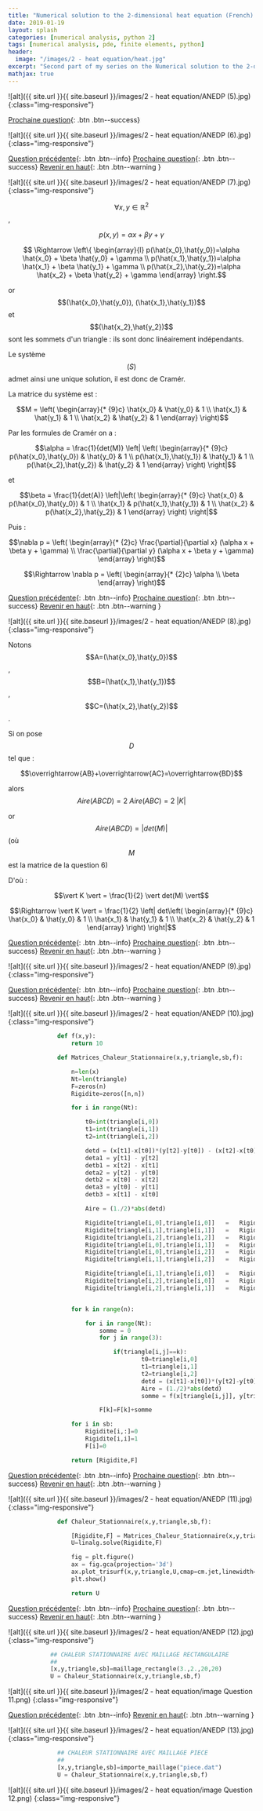 ```yaml
---
title: "Numerical solution to the 2-dimensional heat equation (French) - Part 2"
date: 2019-01-19
layout: splash
categories: [numerical analysis, python 2]
tags: [numerical analysis, pde, finite elements, python]
header:
  image: "/images/2 - heat equation/heat.jpg"
excerpt: "Second part of my series on the Numerical solution to the 2-dimensional heat equation using the finite elements method in Python"
mathjax: true
---
```

![alt]({{ site.url }}{{ site.baseurl }}/images/2 - heat equation/ANEDP (5).jpg)
{:class="img-responsive"}

<a id='q5'></a>
[Prochaine question](#q6){: .btn .btn--success}

![alt]({{ site.url }}{{ site.baseurl }}/images/2 - heat equation/ANEDP (6).jpg)
{:class="img-responsive"}

<a id='q6'></a>
[Question précédente](#q5){: .btn .btn--info}
[Prochaine question](#q7){: .btn .btn--success}
[Revenir en haut](#link){: .btn .btn--warning }

![alt]({{ site.url }}{{ site.baseurl }}/images/2 - heat equation/ANEDP (7).jpg)
{:class="img-responsive"}

$$\forall x, y \in \mathbb{R}^2$$,

$$p(x,y)=\alpha x + \beta y + \gamma$$

$$ \Rightarrow \left\{ \begin{array}{l}
p(\hat{x_0},\hat{y_0})=\alpha \hat{x_0} + \beta \hat{y_0} + \gamma \\
p(\hat{x_1},\hat{y_1})=\alpha \hat{x_1} + \beta \hat{y_1} + \gamma \\
p(\hat{x_2},\hat{y_2})=\alpha \hat{x_2} + \beta \hat{y_2} + \gamma \end{array}
\right.$$

or $$(\hat{x_0},\hat{y_0}), (\hat{x_1},\hat{y_1})$$ et $$(\hat{x_2},\hat{y_2})$$ sont les sommets d'un triangle : ils sont donc linéairement indépendants.

Le système $$(S)$$ admet ainsi une unique solution, il est donc de Cramér.

La matrice du système est :

$$M = \left(
\begin{array}{* {9}c}
\hat{x_0} & \hat{y_0} & 1 \\
\hat{x_1} & \hat{y_1} & 1 \\
\hat{x_2} & \hat{y_2} & 1
\end{array}
\right)$$

Par les formules de Cramér on a :

$$\alpha = \frac{1}{det(M)} \left| \left(
\begin{array}{* {9}c}
p(\hat{x_0},\hat{y_0}) & \hat{y_0} & 1 \\
p(\hat{x_1},\hat{y_1}) & \hat{y_1} & 1 \\
p(\hat{x_2},\hat{y_2}) & \hat{y_2} & 1
\end{array}
\right) \right|$$

et

$$\beta = \frac{1}{det(A)} \left|\left(
\begin{array}{* {9}c}
\hat{x_0} & p(\hat{x_0},\hat{y_0}) & 1 \\
\hat{x_1} & p(\hat{x_1},\hat{y_1}) & 1 \\
\hat{x_2} & p(\hat{x_2},\hat{y_2}) & 1
\end{array}
\right) \right|$$


Puis :

$$\nabla p = \left(
\begin{array}{* {2}c}
\frac{\partial}{\partial x} (\alpha x + \beta y + \gamma) \\
\frac{\partial}{\partial y} (\alpha x + \beta y + \gamma)
\end{array}
\right)$$

$$\Rightarrow \nabla p = \left(
\begin{array}{* {2}c}
\alpha \\
\beta
\end{array}
\right)$$

<a id='q7'></a>
[Question précédente](#q6){: .btn .btn--info}
[Prochaine question](#q8){: .btn .btn--success}
[Revenir en haut](#link){: .btn .btn--warning }

![alt]({{ site.url }}{{ site.baseurl }}/images/2 - heat equation/ANEDP (8).jpg)
{:class="img-responsive"}

Notons $$A=(\hat{x_0},\hat{y_0})$$, $$B=(\hat{x_1},\hat{y_1})$$, $$C=(\hat{x_2},\hat{y_2})$$.

Si on pose $$D$$ tel que :

$$\overrightarrow{AB}+\overrightarrow{AC}=\overrightarrow{BD}$$

alors $$Aire(ABCD)=2\ Aire(ABC)=2\ \vert K \vert$$

or $$Aire(ABCD)=\vert det(M) \vert$$ (où $$M$$ est la matrice de la question 6)

D'où :

$$\vert K \vert = \frac{1}{2} \vert det(M) \vert$$

$$\Rightarrow \vert K \vert = \frac{1}{2} \left| det\left(
\begin{array}{* {9}c}
\hat{x_0} & \hat{y_0} & 1 \\
\hat{x_1} & \hat{y_1} & 1 \\
\hat{x_2} & \hat{y_2} & 1
\end{array}
\right) \right|$$

<a id='q8'></a>
[Question précédente](#q7){: .btn .btn--info}
[Prochaine question](#q9){: .btn .btn--success}
[Revenir en haut](#link){: .btn .btn--warning }

![alt]({{ site.url }}{{ site.baseurl }}/images/2 - heat equation/ANEDP (9).jpg)
{:class="img-responsive"}



<a id='q9'></a>
[Question précédente](#q8){: .btn .btn--info}
[Prochaine question](#q10){: .btn .btn--success}
[Revenir en haut](#link){: .btn .btn--warning }

![alt]({{ site.url }}{{ site.baseurl }}/images/2 - heat equation/ANEDP (10).jpg)
{:class="img-responsive"}

```python
              def f(x,y):
                  return 10

              def Matrices_Chaleur_Stationnaire(x,y,triangle,sb,f):

                  n=len(x)
                  Nt=len(triangle)
                  F=zeros(n)
                  Rigidite=zeros([n,n])

                  for i in range(Nt):

                      t0=int(triangle[i,0])
                      t1=int(triangle[i,1])
                      t2=int(triangle[i,2])

                      detd = (x[t1]-x[t0])*(y[t2]-y[t0]) - (x[t2]-x[t0])*(y[t1]-y[t0])
                      deta1 = y[t1] - y[t2]
                      detb1 = x[t2] - x[t1]
                      deta2 = y[t2] - y[t0]
                      detb2 = x[t0] - x[t2]
                      deta3 = y[t0] - y[t1]
                      detb3 = x[t1] - x[t0]

                      Aire = (1./2)*abs(detd)

                      Rigidite[triangle[i,0],triangle[i,0]]   =   Rigidite[triangle[i,0],triangle[i,0]]+(1/detd)*(1/detd)*(Aire) * (deta1*deta1 + detb1*detb1)
                      Rigidite[triangle[i,1],triangle[i,1]]   =   Rigidite[triangle[i,1],triangle[i,1]]+(1/detd)*(1/detd)*(Aire) * (deta2*deta2 + detb2*detb2)
                      Rigidite[triangle[i,2],triangle[i,2]]   =   Rigidite[triangle[i,2],triangle[i,2]]+(1/detd)*(1/detd)*(Aire) * (deta3*deta3 + detb3*detb3)
                      Rigidite[triangle[i,0],triangle[i,1]]   =   Rigidite[triangle[i,0],triangle[i,1]]+(1/detd)*(1/detd)*(Aire) * (deta1*deta2 + detb1*detb2)
                      Rigidite[triangle[i,0],triangle[i,2]]   =   Rigidite[triangle[i,0],triangle[i,2]]+(1/detd)*(1/detd)*(Aire) * (deta1*deta3 + detb1*detb3)
                      Rigidite[triangle[i,1],triangle[i,2]]   =   Rigidite[triangle[i,1],triangle[i,2]]+(1/detd)*(1/detd)*(Aire) * (deta2*deta3 + detb2*detb3)

                      Rigidite[triangle[i,1],triangle[i,0]]   =   Rigidite[triangle[i,0],triangle[i,1]]
                      Rigidite[triangle[i,2],triangle[i,0]]   =   Rigidite[triangle[i,0],triangle[i,2]]
                      Rigidite[triangle[i,2],triangle[i,1]]   =   Rigidite[triangle[i,1],triangle[i,2]]


                  for k in range(n):

                      for i in range(Nt):
                          somme = 0
                          for j in range(3):

                              if(triangle[i,j]==k):
                                      t0=triangle[i,0]
                                      t1=triangle[i,1]
                                      t2=triangle[i,2]
                                      detd = (x[t1]-x[t0])*(y[t2]-y[t0]) - (x[t2]-x[t0])*(y[t1]-y[t0])
                                      Aire = (1./2)*abs(detd)
                                      somme = f(x[triangle[i,j]], y[triangle[i,j]]) * Aire/3

                          F[k]=F[k]+somme

                  for i in sb:
                      Rigidite[i,:]=0
                      Rigidite[i,i]=1
                      F[i]=0

                  return [Rigidite,F]
```

<a id='q10'></a>
[Question précédente](#q9){: .btn .btn--info}
[Prochaine question](#q11){: .btn .btn--success}
[Revenir en haut](#link){: .btn .btn--warning }

![alt]({{ site.url }}{{ site.baseurl }}/images/2 - heat equation/ANEDP (11).jpg)
{:class="img-responsive"}


```python
              def Chaleur_Stationnaire(x,y,triangle,sb,f):

                  [Rigidite,F] = Matrices_Chaleur_Stationnaire(x,y,triangle,sb,f)
                  U=linalg.solve(Rigidite,F)

                  fig = plt.figure()
                  ax = fig.gca(projection='3d')
                  ax.plot_trisurf(x,y,triangle,U,cmap=cm.jet,linewidth=0.1)
                  plt.show()

                  return U
```
<a id='q11'></a>
[Question précédente](#q10){: .btn .btn--info}
[Prochaine question](#q12){: .btn .btn--success}
[Revenir en haut](#link){: .btn .btn--warning }

![alt]({{ site.url }}{{ site.baseurl }}/images/2 - heat equation/ANEDP (12).jpg)
{:class="img-responsive"}

```python
            ## CHALEUR STATIONNAIRE AVEC MAILLAGE RECTANGULAIRE
            ##
            [x,y,triangle,sb]=maillage_rectangle(3.,2.,20,20)
            U = Chaleur_Stationnaire(x,y,triangle,sb,f)
```

![alt]({{ site.url }}{{ site.baseurl }}/images/2 - heat equation/image Question 11.png)
{:class="img-responsive"}

<a id='q12'></a>
[Question précédente](#q11){: .btn .btn--info}
[Revenir en haut](#link){: .btn .btn--warning }

![alt]({{ site.url }}{{ site.baseurl }}/images/2 - heat equation/ANEDP (13).jpg)
{:class="img-responsive"}

```python
              ## CHALEUR STATIONNAIRE AVEC MAILLAGE PIECE
              ##
              [x,y,triangle,sb]=importe_maillage("piece.dat")
              U = Chaleur_Stationnaire(x,y,triangle,sb,f)
```

![alt]({{ site.url }}{{ site.baseurl }}/images/2 - heat equation/image Question 12.png)
{:class="img-responsive"}
